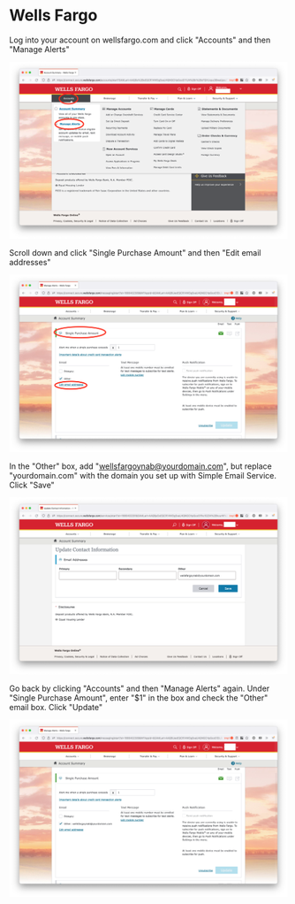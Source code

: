 # Wells Fargo

Log into your account on wellsfargo.com and click "Accounts" and then "Manage Alerts"

![Step 1](step1.png)

Scroll down and click "Single Purchase Amount" and then "Edit email addresses"

![Step 2](step2.png)

In the "Other" box, add "wellsfargoynab@yourdomain.com", but replace "yourdomain.com" with the domain you set up with Simple Email Service. Click "Save"

![Step 3](step3.png)

Go back by clicking "Accounts" and then "Manage Alerts" again. Under "Single Purchase Amount", enter "$1" in the box and check the "Other" email box. Click "Update"

![Step 4](step4.png)


